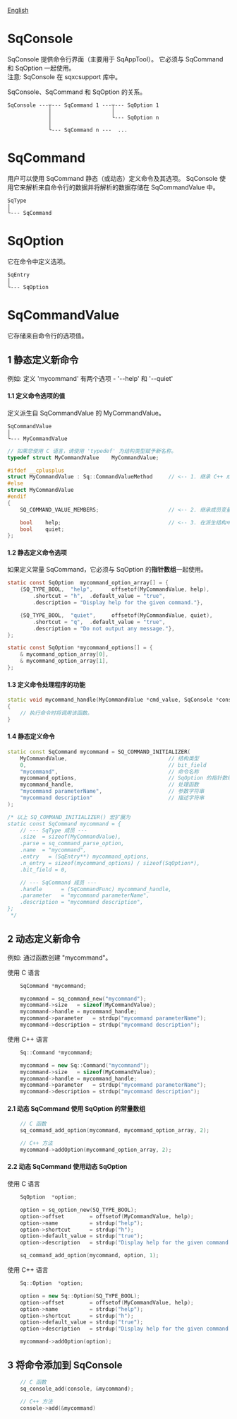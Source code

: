 [English](SqConsole.md)

# SqConsole

SqConsole 提供命令行界面（主要用于 SqAppTool）。 它必须与 SqCommand 和 SqOption 一起使用。  
注意: SqConsole 在 sqxcsupport 库中。  
  
SqConsole、SqCommand 和 SqOption 的关系。

	SqConsole ---┬--- SqCommand 1 ---┬--- SqOption 1
	             │                   │
	             │                   └--- SqOption n
	             │
	             └--- SqCommand n ---  ...

# SqCommand

用户可以使用 SqCommand 静态（或动态）定义命令及其选项。
SqConsole 使用它来解析来自命令行的数据并将解析的数据存储在 SqCommandValue 中。

	SqType
	│
	└--- SqCommand

# SqOption

它在命令中定义选项。

	SqEntry
	│
	└--- SqOption

# SqCommandValue

它存储来自命令行的选项值。

## 1 静态定义新命令

例如: 定义 'mycommand' 有两个选项 - '--help' 和 '--quiet'

#### 1.1 定义命令选项的值

定义派生自 SqCommandValue 的 MyCommandValue。

	SqCommandValue
	│
	└--- MyCommandValue

```c++
// 如果您使用 C 语言，请使用 'typedef' 为结构类型赋予新名称。
typedef struct MyCommandValue    MyCommandValue;

#ifdef __cplusplus
struct MyCommandValue : Sq::CommandValueMethod     // <-- 1. 继承 C++ 成员函数 (方法)
#else
struct MyCommandValue
#endif
{
	SQ_COMMAND_VALUE_MEMBERS;                      // <-- 2. 继承成员变量

	bool    help;                                  // <-- 3. 在派生结构中添加变量和非虚函数。
	bool    quiet;
};
```

#### 1.2 静态定义命令选项

如果定义常量 SqCommand，它必须与 SqOption 的**指针数组**一起使用。

```c
static const SqOption  mycommand_option_array[] = {
	{SQ_TYPE_BOOL,  "help",      offsetof(MyCommandValue, help),
		.shortcut = "h",  .default_value = "true",
		.description = "Display help for the given command."},

	{SQ_TYPE_BOOL,  "quiet",     offsetof(MyCommandValue, quiet),
		.shortcut = "q",  .default_value = "true",
		.description = "Do not output any message."},
};

static const SqOption *mycommand_options[] = {
	& mycommand_option_array[0],
	& mycommand_option_array[1],
};
```

#### 1.3 定义命令处理程序的功能

```c++
static void mycommand_handle(MyCommandValue *cmd_value, SqConsole *console, void *data)
{
	// 执行命令时将调用该函数。
}
```

#### 1.4 静态定义命令

```c++
static const SqCommand mycommand = SQ_COMMAND_INITIALIZER(
	MyCommandValue,                                // 结构类型
	0,                                             // bit_field
	"mycommand",                                   // 命令名称
	mycommand_options,                             // SqOption 的指针数组
	mycommand_handle,                              // 处理函数
	"mycommand parameterName",                     // 参数字符串
	"mycommand description"                        // 描述字符串
);

/* 以上 SQ_COMMAND_INITIALIZER() 宏扩展为
static const SqCommand mycommand = {
	// --- SqType 成员 ---
	.size  = sizeof(MyCommandValue),
	.parse = sq_command_parse_option,
	.name  = "mycommand",
	.entry   = (SqEntry**) mycommand_options,
	.n_entry = sizeof(mycommand_options) / sizeof(SqOption*),
	.bit_field = 0,

	// --- SqCommand 成员 ---
	.handle      = (SqCommandFunc) mycommand_handle,
	.parameter   = "mycommand parameterName",
	.description = "mycommand description",
};
 */
```

## 2 动态定义新命令

例如: 通过函数创建 "mycommand"。  
  
使用 C 语言

```c
	SqCommand *mycommand;

	mycommand = sq_command_new("mycommand");
	mycommand->size   = sizeof(MyCommandValue);
	mycommand->handle = mycommand_handle;
	mycommand->parameter   = strdup("mycommand parameterName");
	mycommand->description = strdup("mycommand description");
```

使用 C++ 语言

```c++
	Sq::Command *mycommand;

	mycommand = new Sq::Command("mycommand");
	mycommand->size   = sizeof(MyCommandValue);
	mycommand->handle = mycommand_handle;
	mycommand->parameter   = strdup("mycommand parameterName");
	mycommand->description = strdup("mycommand description");
```

#### 2.1 动态 SqCommand 使用 SqOption 的常量数组

```c++
	// C 函数
	sq_command_add_option(mycommand, mycommand_option_array, 2);

	// C++ 方法
	mycommand->addOption(mycommand_option_array, 2);
```

#### 2.2 动态 SqCommand 使用动态 SqOption

使用 C 语言

```c
	SqOption  *option;

	option = sq_option_new(SQ_TYPE_BOOL);
	option->offset        = offsetof(MyCommandValue, help);
	option->name          = strdup("help");
	option->shortcut      = strdup("h");
	option->default_value = strdup("true");
	option->description   = strdup("Display help for the given command.");

	sq_command_add_option(mycommand, option, 1);
```

使用 C++ 语言

```c++
	Sq::Option  *option;

	option = new Sq::Option(SQ_TYPE_BOOL);
	option->offset        = offsetof(MyCommandValue, help);
	option->name          = strdup("help");
	option->shortcut      = strdup("h");
	option->default_value = strdup("true");
	option->description   = strdup("Display help for the given command.");

	mycommand->addOption(option);
```

## 3 将命令添加到 SqConsole

```c
	// C 函数
	sq_console_add(console, &mycommand);

	// C++ 方法
	console->add(&mycommand)
```
